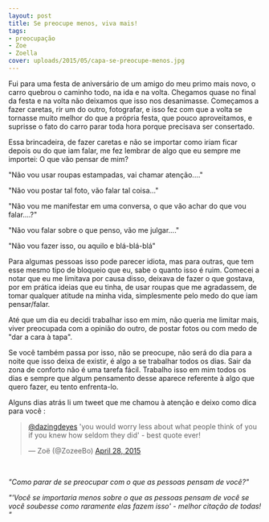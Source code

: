 ```yaml
---
layout: post
title: Se preocupe menos, viva mais!
tags:
- preocupação
- Zoe
- Zoella
cover: uploads/2015/05/capa-se-preocupe-menos.jpg
---
```


Fui para uma festa de aniversário de um amigo do meu primo mais novo, o carro quebrou o caminho todo, na ida e na volta. Chegamos quase no final da festa e na volta não deixamos que isso nos desanimasse. Começamos a fazer caretas, rir um do outro, fotografar, e isso fez com que a volta se tornasse muito melhor do que a própria festa, que pouco aproveitamos, e suprisse o fato do carro parar toda hora porque precisava ser consertado.

Essa brincadeira, de fazer caretas e não se importar como iriam ficar depois ou do que iam falar, me fez lembrar de algo que eu sempre me importei: O que vão pensar de mim?

"Não vou usar roupas estampadas, vai chamar atenção...."

"Não vou postar tal foto, vão falar tal coisa..."

"Não vou me manifestar em uma conversa, o que vão achar do que vou falar....?"

"Não vou falar sobre o que penso, vão me julgar...."

"Não vou fazer isso, ou aquilo e blá-blá-blá"

Para algumas pessoas isso pode parecer idiota, mas para outras, que tem esse mesmo tipo de bloqueio que eu, sabe o quanto isso é ruim. Comecei a notar que eu me limitava por causa disso, deixava de fazer o que gostava, por em prática ideias que eu tinha, de usar roupas que me agradassem, de tomar qualquer atitude na minha vida, simplesmente pelo medo do que iam pensar/falar.

Até que um dia eu decidi trabalhar isso em mim, não queria me limitar mais, viver preocupada com a opinião do outro, de postar fotos ou com medo de "dar a cara à tapa".

Se você também passa por isso, não se preocupe, não será do dia para a noite que isso deixa de existir, é algo a se trabalhar todos os dias. Sair da zona de conforto não é uma tarefa fácil. Trabalho isso em mim todos os dias e sempre que algum pensamento desse aparece referente à algo que quero fazer, eu tento enfrenta-lo.

Alguns dias atrás li um tweet que me chamou à atenção e deixo como dica para você :

<blockquote class="twitter-tweet tw-align-center" lang="en"><p lang="en" dir="ltr"><a href="https://twitter.com/dazingdeyes">@dazingdeyes</a> &#39;you would worry less about what people think of you if you knew how seldom they did&#39; - best quote ever! </p>&mdash; Zo&euml; (@ZozeeBo) <a href="https://twitter.com/ZozeeBo/status/593077418484707330">April 28, 2015</a></blockquote><br />
<script async src="//platform.twitter.com/widgets.js" charset="utf-8"></script>

<em>"Como parar de se preocupar com o que as pessoas pensam de você?"</em>

<em>"'Você se importaria menos sobre o que as pessoas pensam de você se você soubesse como raramente elas fazem isso' - melhor citação de todas! "</em>
